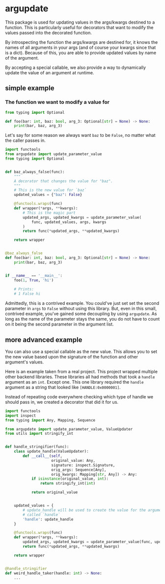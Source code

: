 # argupdate

This package is used for updating values in the args/kwargs destined to
a function. This is particularly useful for decorators that want to
modify the values passed into the decorated function.

By introspecting the function the args/kwargs are destined for, it knows
the names of all arguments in your args (and of course your kwargs since
that is a dict). Because of this, you are able to provide updated values
by name of the argument.

By accepting a special callable, we also provide a way to dynamically
update the value of an argument at runtime.

## simple example

### The function we want to modify a value for

```python
from typing import Optional

def foo(bar: int, baz: bool, arg_3: Optional[str] = None) -> None:
    print(bar, baz, arg_3)
```

Let's say for some reason we always want `baz` to be `False`, no matter
what the caller passes in.

```python
import functools
from argupdate import update_parameter_value
from typing import Optional


def baz_always_false(func):
    """
    A decorator that changes the value for "baz".
    """
    # This is the new value for `baz`
    updated_values = {"baz": False}

    @functools.wraps(func)
    def wrapper(*args, **kwargs):
        # This is the magic part
        updated_args, updated_kwargs = update_parameter_value(
            func, updated_values, args, kwargs
        )
        return func(*updated_args, **updated_kwargs)

    return wrapper


@baz_always_false
def foo(bar: int, baz: bool, arg_3: Optional[str] = None) -> None:
    print(bar, baz, arg_3)


if __name__ == '__main__':
    foo(1, True, 'hi')
    
    # Prints:
    # 1 False hi
```

Admittedly, this is a contrived example. You could've just set set the
second parameter in `args` to `False` without using this library. But,
even in this small, contrived example, you've gained some decoupling by
using `argupdate`. As long as the name of the parameter stays the same,
you do not have to count on it being the second parameter in the
argument list.

## more advanced example
You can also use a special callable as the new value. This allows you to
set the new value based upon the signature of the function and other
argument's values.

Here is an example taken from a real project. This project wrapped
multiple other backend libraries. These libraries all had methods that
took a `handle` argument as an `int`. Except one. This one library
required the `handle` argument as a string that looked like
`[HANDLE:0x0000001]`.

Instead of repeating code everywhere checking which type of handle we
should pass in, we created a decorator that did it for us.

```python
import functools
import inspect
from typing import Any, Mapping, Sequence

from argupdate import update_parameter_value, ValueUpdater
from utils import stringify_int


def handle_stringifier(func):
    class update_handle(ValueUpdater):
        def __call__(self,
                     original_value: Any,
                     signature: inspect.Signature,
                     orig_args: Sequence[Any],
                     orig_kwargs: Mapping[str, Any]) -> Any:
            if isinstance(original_value, int):
                return stringify_int(int)

            return original_value


    updated_values = {
        # update_handle will be used to create the value for the argument
        # called `handle`
        'handle': update_handle
    }

    @functools.wraps(func)
    def wrapper(*args, **kwargs):
        updated_args, updated_kwargs = update_parameter_value(func, updated_values, args, kwargs)
        return func(*updated_args, **updated_kwargs)

    return wrapper


@handle_stringifier
def weird_handle_taker(handle: int) -> None:
    ...
```
